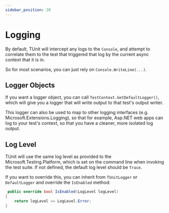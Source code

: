 ```yaml
---
sidebar_position: 20
---
```


# Logging

By default, TUnit will intercept any logs to the `Console`, and attempt to correlate them to the test that triggered that log by the current async context that it is in.

So for most scenarios, you can just rely on `Console.WriteLine(...)`.

## Logger Objects
If you want a logger object, you can call `TestContext.GetDefaultLogger()`, which will give you a logger that will write output to that test's output writer.

This logger can also be used to map to other logging interfaces (e.g. Microsoft.Extensions.Logging), so that for example, Asp.NET web apps can log to your test's context, so that you have a cleaner, more isolated log output.

## Log Level
TUnit will use the same log level as provided to the Microsoft.Testing.Platform, which is set on the command line when invoking the test suite. If not defined, the default log level should be `Trace`.

If you want to override this, you can inherit from `TUnitLogger` or `DefaultLogger` and override the `IsEnabled` method:

```csharp
 public override bool IsEnabled(LogLevel logLevel)
{
    return logLevel >= LogLevel.Error;
}
```